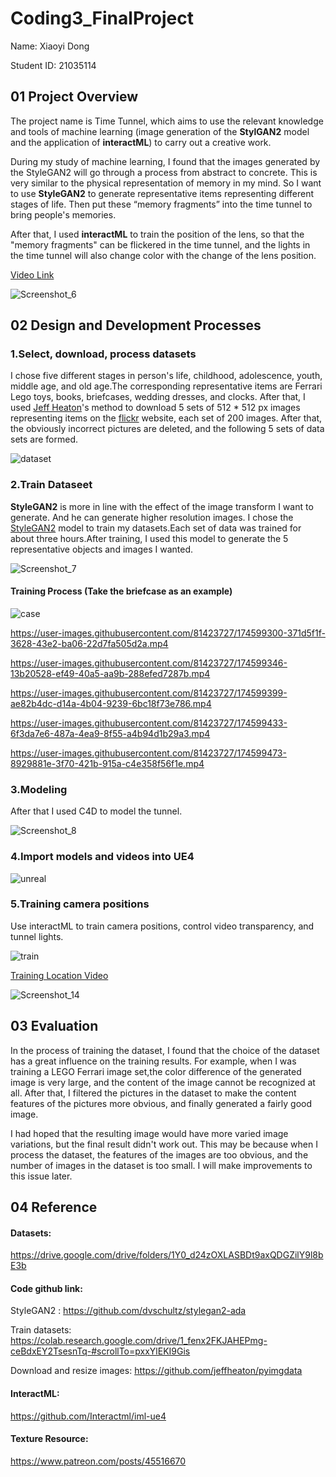 # Coding3_FinalProject
Name: Xiaoyi Dong

Student ID: 21035114

## 01 Project Overview
The project name is Time Tunnel, which aims to use the relevant knowledge and tools of machine learning (image generation of the **StylGAN2** model and the application of **interactML**) to carry out a creative work.

During my study of machine learning, I found that the images generated by the StyleGAN2 will go through a process from abstract to concrete. This is very similar to the physical representation of memory in my mind. So I want to use **StyleGAN2** to generate representative items representing different stages of life. Then put these “memory fragments” into the time tunnel to bring people's memories.

After that, I used **interactML** to train the position of the lens, so that the "memory fragments" can be flickered in the time tunnel, and the lights in the time tunnel will also change color with the change of the lens position.

[Video Link](https://www.youtube.com/watch?v=AfnSIu_WJmI)

![Screenshot_6](https://user-images.githubusercontent.com/81423727/174595155-685156a5-6cd0-4780-9bed-f3beb8985496.png)


## 02 Design and Development Processes

### 1.Select, download, process datasets
I chose five different stages in person's life, childhood, adolescence, youth, middle age, and old age.The corresponding representative items are Ferrari Lego toys, books, briefcases, wedding dresses, and clocks. After that, I used [Jeff Heaton](https://www.youtube.com/watch?v=9sBQqlTtQ2k)'s method to download 5 sets of 512 * 512 px images representing items on the [flickr](https://www.flickr.com/) website, each set of 200 images. After that, the obviously incorrect pictures are deleted, and the following 5 sets of data sets are formed.

![dataset](https://user-images.githubusercontent.com/81423727/174593552-774e7a0e-3c0f-4277-9be6-f525ae2175c1.jpg)

### 2.Train Dataseet

**StyleGAN2** is more in line with the effect of the image transform I want to generate. And he can generate higher resolution images. I chose the [StyleGAN2](https://colab.research.google.com/drive/1_fenx2FKJAHEPmg-ceBdxEY2TsesnTq-) model to train my datasets.Each set of data was trained for about three hours.After training, I used this model to generate the 5 representative objects and images I wanted.

![Screenshot_7](https://user-images.githubusercontent.com/81423727/174599050-fbc09697-6f05-46c7-b9ca-21fd5a796fe0.png)

#### Training Process (Take the briefcase as an example)

![case](https://user-images.githubusercontent.com/81423727/174598742-3ee5ba42-4507-46bd-a85a-d7899bc6e80b.jpg)

https://user-images.githubusercontent.com/81423727/174599300-371d5f1f-3628-43e2-ba06-22d7fa505d2a.mp4

https://user-images.githubusercontent.com/81423727/174599346-13b20528-ef49-40a5-aa9b-288efed7287b.mp4

https://user-images.githubusercontent.com/81423727/174599399-ae82b4dc-d14a-4b04-9239-6bc18f73e786.mp4

https://user-images.githubusercontent.com/81423727/174599433-6f3da7e6-487a-4ea9-8f55-a4b94d1b29a3.mp4

https://user-images.githubusercontent.com/81423727/174599473-8929881e-3f70-421b-915a-c4e358f56f1e.mp4


### 3.Modeling

After that I used C4D to model the tunnel.

![Screenshot_8](https://user-images.githubusercontent.com/81423727/174600749-7bce1e32-bbeb-4341-b76d-d5a5279f0ca0.png)


### 4.Import models and videos into UE4

![unreal](https://user-images.githubusercontent.com/81423727/174603838-fe3c84d9-80ba-4ef5-ad3c-26596df20c31.jpg)

### 5.Training camera positions

Use interactML to train camera positions, control video transparency, and tunnel lights.

![train](https://user-images.githubusercontent.com/81423727/174607304-676f832f-0b7a-4636-85b8-a44f7d607ff6.jpg)

[Training Location Video](https://www.youtube.com/watch?v=egJb-_nrVCE)

![Screenshot_14](https://user-images.githubusercontent.com/81423727/174607432-fcbedc86-981d-43f7-a9e3-70f59345b589.png)



## 03 Evaluation

In the process of training the dataset, I found that the choice of the dataset has a great influence on the training results. For example, when I was training a LEGO Ferrari image set,the color difference of the generated image is very large, and the content of the image cannot be recognized at all. After that, I filtered the pictures in the dataset to make the content features of the pictures more obvious, and finally generated a fairly good image.

I had hoped that the resulting image would have more varied image variations, but the final result didn't work out. This may be because when I process the dataset, the features of the images are too obvious, and the number of images in the dataset is too small. I will make improvements to this issue later.


## 04 Reference

#### Datasets: 

https://drive.google.com/drive/folders/1Y0_d24zOXLASBDt9axQDGZilY9l8bE3b


#### Code github link: 


StyleGAN2 : https://github.com/dvschultz/stylegan2-ada

Train datasets: https://colab.research.google.com/drive/1_fenx2FKJAHEPmg-ceBdxEY2TsesnTq-#scrollTo=pxxYlEKI9Gis

Download and resize images: https://github.com/jeffheaton/pyimgdata


#### InteractML:

https://github.com/Interactml/iml-ue4


#### Texture Resource:

https://www.patreon.com/posts/45516670
